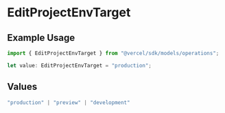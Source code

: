 # EditProjectEnvTarget

## Example Usage

```typescript
import { EditProjectEnvTarget } from "@vercel/sdk/models/operations";

let value: EditProjectEnvTarget = "production";
```

## Values

```typescript
"production" | "preview" | "development"
```